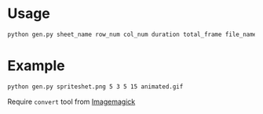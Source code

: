 # Usage

```sh
python gen.py sheet_name row_num col_num duration total_frame file_name.gif
```

# Example

```sh
python gen.py spriteshet.png 5 3 5 15 animated.gif
```

Require `convert` tool from [Imagemagick](https://www.imagemagick.org/script/index.php)
